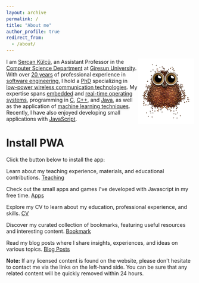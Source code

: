 ```yaml
---
layout: archive
permalink: /
title: "About me"
author_profile: true
redirect_from: 
  - /about/
---
```


<img align="right" width="150" alt="owl coffee beans" src="/images/owl-coffee-beans.webp">

I am <u>Sercan Külcü</u>, an Assistant Professor in the <u>Computer Science Department</u> at <u>Giresun University</u>. With over <u>20 years</u> of professional experience in <u>software engineering</u>, I hold a <u>PhD</u> specializing in <u>low-power wireless communication technologies</u>. My expertise spans <u>embedded</u> and <u>real-time operating systems</u>, programming in <u>C</u>, <u>C++</u>, and <u>Java</u>, as well as the application of <u>machine learning techniques</u>. Recently, I have also enjoyed developing small applications with <u>JavaScript</u>.

# Install PWA

Click the button below to install the app:

<button id="installPWA" class="install-btn" style="display: none;">
    🚀 Install App
</button>

<style>
.install-btn {
    background: linear-gradient(135deg, #ff7eb3, #ff758c);
    color: white;
    font-size: 18px;
    padding: 12px 24px;
    border: none;
    border-radius: 8px;
    cursor: pointer;
    transition: transform 0.2s, box-shadow 0.2s;
    font-weight: bold;
    outline: none;
    box-shadow: 0px 4px 10px rgba(255, 118, 136, 0.5);
}

.install-btn:hover {
    transform: scale(1.1);
    box-shadow: 0px 6px 14px rgba(255, 118, 136, 0.7);
}

.install-btn:active {
    transform: scale(0.95);
}
</style>

<script>
let deferredPrompt;

window.addEventListener("beforeinstallprompt", (event) => {
    event.preventDefault();
    deferredPrompt = event;
    document.getElementById("installPWA").style.display = "block";
});

document.getElementById("installPWA").addEventListener("click", async () => {
    if (deferredPrompt) {
        deferredPrompt.prompt();
        const { outcome } = await deferredPrompt.userChoice;
        deferredPrompt = null;
    }
});

window.addEventListener("appinstalled", () => {
    document.getElementById("installPWA").style.display = "none";
});
</script>

Learn about my teaching experience, materials, and educational contributions. [Teaching](teaching)

Check out the small apps and games I've developed with Javascript in my free time. [Apps](apps)

Explore my CV to learn about my education, professional experience, and skills. [CV](cv)

Discover my curated collection of bookmarks, featuring useful resources and interesting content. [Bookmark](bookmarks)

Read my blog posts where I share insights, experiences, and ideas on various topics. [Blog Posts](posts)

**Note:** If any licensed content is found on the website, please don't hesitate to contact me via the links on the left-hand side. You can be sure that any related content will be quickly removed within 24 hours.

<!--
<script data-name="BMC-Widget" data-cfasync="false" src="https://cdnjs.buymeacoffee.com/1.0.0/widget.prod.min.js" data-id="sercankulc" data-description="Support me on Buy me a coffee!" data-message="Thank you for visiting!" data-color="#5F7FFF" data-position="Right" data-x_margin="18" data-y_margin="18"></script>
-->